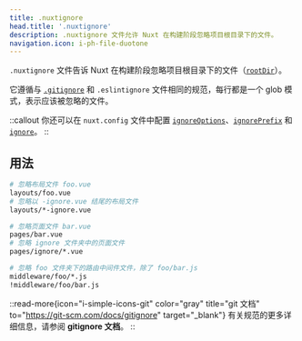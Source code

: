 ```yaml
---
title: .nuxtignore
head.title: '.nuxtignore'
description: .nuxtignore 文件允许 Nuxt 在构建阶段忽略项目根目录下的文件。
navigation.icon: i-ph-file-duotone
---
```


`.nuxtignore` 文件告诉 Nuxt 在构建阶段忽略项目根目录下的文件（[`rootDir`](/docs/api/nuxt-config#rootdir)）。

它遵循与 [`.gitignore`](/docs/guide/directory-structure/gitignore) 和 `.eslintignore` 文件相同的规范，每行都是一个 glob 模式，表示应该被忽略的文件。

::callout
你还可以在 `nuxt.config` 文件中配置 [`ignoreOptions`](/docs/api/nuxt-config#ignoreoptions)、[`ignorePrefix`](/docs/api/nuxt-config#ignoreprefix) 和 [`ignore`](/docs/api/nuxt-config#ignore)。
::

## 用法

```bash [.nuxtignore]
# 忽略布局文件 foo.vue
layouts/foo.vue
# 忽略以 -ignore.vue 结尾的布局文件
layouts/*-ignore.vue

# 忽略页面文件 bar.vue
pages/bar.vue
# 忽略 ignore 文件夹中的页面文件
pages/ignore/*.vue

# 忽略 foo 文件夹下的路由中间件文件，除了 foo/bar.js
middleware/foo/*.js
!middleware/foo/bar.js
```

::read-more{icon="i-simple-icons-git" color="gray" title="git 文档" to="https://git-scm.com/docs/gitignore" target="_blank"}
有关规范的更多详细信息，请参阅 **gitignore 文档**。
::

